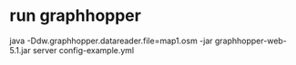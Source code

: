 # run graphhopper
java -Ddw.graphhopper.datareader.file=map1.osm -jar graphhopper-web-5.1.jar server config-example.yml